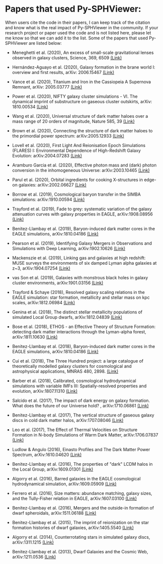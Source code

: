 # Papers that used Py-SPHViewer:

When users cite the code in their papers, I can keep track of the citation and know what is the real impact of Py-SPHViewer in the community. If your research project or paper used the code and is not listed here, please let me know so that we can add it to the list. Some of the papers that used Py-SPHViewer are listed below:

* Meneghetti et al. (2020), An excess of small-scale gravitational lenses observed in galaxy clusters, Science, 369, 6509 [(Link)](https://science.sciencemag.org/content/369/6509/1347.full)

* Hernández-Aguayo et al. (2020), Galaxy formation in the brane world I: overview and first results, arXiv: 2006.15467 [(Link)](https://arxiv.org/abs/2006.15467)

* Vance et al. (2020), Titanium and Iron in the Cassiopeia A Supernova Remnant, arXiv: 2005.03777 [(Link)](https://arxiv.org/abs/2005.03777)

* Power et al. (2020), NIFTY galaxy cluster simulations - VI. The dynamical imprint of substructure on gaseous cluster outskirts, arXiv: 1810.00534 [(Link)](https://arxiv.org/abs/1810.00534)

* Wang et al. (2020), Universal structure of dark matter haloes over a mass range of 20 orders of magnitude, Nature 585, 39 [(Link)](https://www.nature.com/articles/s41586-020-2642-9)

* Brown et al. (2020), Connecting the structure of dark matter haloes to the primordial power spectrum: arXiv:2005.12933 [(Link)](https://arxiv.org/abs/2005.12933)

* Lovell et al. (2020), First Light And Reionisation Epoch Simulations (FLARES) I: Environmental Dependence of High-Redshift Galaxy Evolution: arXiv:2004.07283 [(Link)](https://arxiv.org/abs/2004.07283)

* Aramburo Garcia et al. (2020), Effective photon mass and (dark) photon conversion in the inhomogeneous Universe: arXiv:2003.10465 [(Link)](https://arxiv.org/abs/2003.10465)

* Parul et al. (2020), Orbital ingredients for cooking X-structures in edge-on galaxies: arXiv:2002.06627 [(Link)](https://arxiv.org/abs/2002.06627)

* Borrow et al. (2019), Cosmological baryon transfer in the SIMBA simulations: arXiv:1910.00594 [(Link)](https://arxiv.org/abs/1910.00594)

* Trayford et al. (2019), Fade to grey: systematic variation of the galaxy
attenuation curves with galaxy properties in EAGLE, arXiv:1908.08956 [(Link)](https://arxiv.org/abs/1908.08956)

* Benitez-Llambay et al. (2019), Baryon-induced dark matter cores in the EAGLE simulations, arXiv:1810.04186 [(Link)](https://arxiv.org/abs/1810.04186)

* Pearson et al. (2019), Identifying Galaxy Mergers in Observations and Simulations with Deep Learning, arXiv:1902.10626 [(Link)](https://arxiv.org/abs/1902.10626)

* Mackenszie et al. (2019), Linking gas and galaxies at high redshift: MUSE surveys the environments of six damped Lyman alpha galaxies at z~3, arXiv:1904.07254 [(Link)](https://arxiv.org/abs/1904.07254)

* vas Son et al. (2019), Galaxies with monstrous black holes in galaxy cluster environments, arXiv:1901.03156 [(Link)](https://arxiv.org/abs/1901.03156)

* Trayford & Schaye (2018), Resolved galaxy scaling relations in the EAGLE simulation: star formation, metallicity and stellar mass on kpc scales, arXiv:1812.06984 [(Link)](https://arxiv.org/abs/1812.06984)

* Genina et al. (2018), The distinct stellar metallicity populations of simulated Local Group dwarfs, arXiv:1812.04839 [(Link)](https://arxiv.org/abs/1812.04839)

* Bose et al. (2018), ETHOS - an Effective Theory of Structure Formation: detecting dark matter interactions through the Lyman-alpha forest, arXiv:1811.10630 [(Link)](https://arxiv.org/abs/1811.10630)

* Benitez-Llambay et al. (2018), Baryon-induced dark matter cores in the EAGLE simulations, arXiv:1810.04186 [(Link)](https://arxiv.org/abs/1810.04186)

* Cui et al. (2018), The Three Hundred project: a large catalogue of theoretically modelled galaxy clusters for cosmological and astrophysical applications, MNRAS 480, 2898. [(Link)](https://academic.oup.com/mnras/article-abstract/480/3/2898/5066184?redirectedFrom=fulltext)

* Barber et al. (2018), Calibrated, cosmological hydrodynamical simulations with variable IMFs III: Spatially-resolved properties and evolution, arXiv:1807.11310 [(Link)](https://arxiv.org/abs/1807.11310)

* Salcido et al. (2017),  The impact of dark energy on galaxy formation. What does the future of our Universe hold? , arXiv:1710.06861 [(Link)](https://arxiv.org/abs/1710.06861)

* Benitez-Llambay et al. (2017), The vertical structure of gaseous galaxy discs in cold dark matter halos, arXiv:1707.08046  [(Link)](https://arxiv.org/abs/1707.08046)

* Leo et al. (2017), The Effect of Thermal Velocities on
Structure Formation in N-body Simulations of Warm Dark Matter, arXiv:1706.07837  [(Link)](https://arxiv.org/abs/1706.07837)

* Ludlow & Angulo (2016), Einasto Profiles and The Dark Matter Power Spectrum, arXiv:1610.04620  [(Link)](https://arxiv.org/pdf/1610.04620)

* Benitez-Llambay et al. (2016), The properties of "dark" LCDM halos in the Local Group, arXiv:1609.01301  [(Link)](https://arxiv.org/abs/1609.01301)

* Algorry et al. (2016), Barred galaxies in the EAGLE cosmological hydrodynamical simulation, arXiv:1609.05909  [(Link)](https://arxiv.org/pdf/1609.05909)

* Ferrero et al. (2016), Size matters: abundance matching, galaxy sizes, and the Tully-Fisher relation in EAGLE, arXiv:1607.03100  [(Link)](https://arxiv.org/pdf/1607.03100)

* Benitez-Llambay et al. (2016), Mergers and the outside-in formation of dwarf spheroidals, arXiv:1511.06188  [(Link)](https://arxiv.org/abs/1511.06188)

* Benitez-Llambay et al. (2015), The imprint of reionization on the star formation histories of dwarf galaxies, arXiv:1405.5540  [(Link)](https://arxiv.org/abs/1405.5540)

* Algorry et al. (2014), Counterrotating stars in simulated galaxy discs, arXiv:1311.1215  [(Link)](https://arxiv.org/pdf/1311.1215)

* Benitez-Llambay et al. (2013), Dwarf Galaxies and the Cosmic Web, arXiv:1211.0536  [(Link)](https://arxiv.org/abs/1211.0536)
